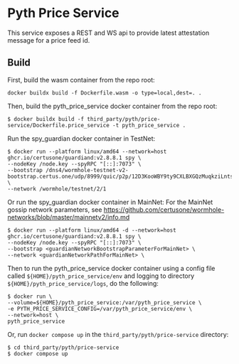 # Pyth Price Service

This service exposes a REST and WS api to provide latest attestation message for a price feed id.

## Build

First, build the wasm container from the repo root:

```
docker buildx build -f Dockerfile.wasm -o type=local,dest=. .
```

Then, build the pyth_price_service docker container from the repo root:

```
$ docker buildx build -f third_party/pyth/price-service/Dockerfile.price_service -t pyth_price_service .
```

Run the spy_guardian docker container in TestNet:

```
$ docker run --platform linux/amd64 --network=host ghcr.io/certusone/guardiand:v2.8.8.1 spy \
--nodeKey /node.key --spyRPC "[::]:7073" \
--bootstrap /dns4/wormhole-testnet-v2-bootstrap.certus.one/udp/8999/quic/p2p/12D3KooWBY9ty9CXLBXGQzMuqkziLntsVcyz4pk1zWaJRvJn6Mmt \
--network /wormhole/testnet/2/1
```

Or run the spy_guardian docker container in MainNet:
For the MainNet gossip network parameters, see https://github.com/certusone/wormhole-networks/blob/master/mainnetv2/info.md

```
$ docker run --platform linux/amd64 -d --network=host ghcr.io/certusone/guardiand:v2.8.8.1 spy \
--nodeKey /node.key --spyRPC "[::]:7073" \
--bootstrap <guardianNetworkBootstrapParameterForMainNet> \
--network <guardianNetworkPathForMainNet> \
```

Then to run the pyth_price_service docker container using a config file called `${HOME}/pyth_price_service/env` and logging to directory `${HOME}/pyth_price_service/logs`, do the
following:

```
$ docker run \
--volume=${HOME}/pyth_price_service:/var/pyth_price_service \
-e PYTH_PRICE_SERVICE_CONFIG=/var/pyth_price_service/env \
--network=host \
pyth_price_service
```

Or, run `docker compose up` in the `third_party/pyth/price-service` directory:

```
$ cd third_party/pyth/price-service
$ docker compose up
```
